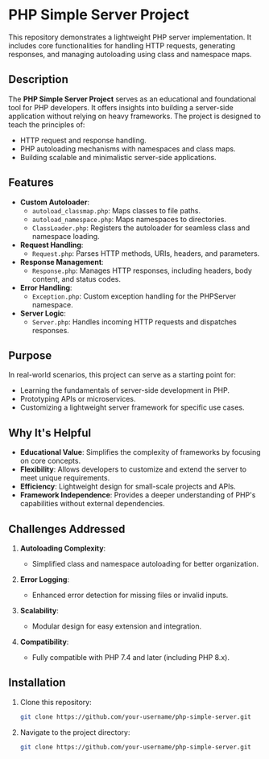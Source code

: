 # PHP Simple Server Project

This repository demonstrates a lightweight PHP server implementation. It includes core functionalities for handling HTTP requests, generating responses, and managing autoloading using class and namespace maps.

## Description

The **PHP Simple Server Project** serves as an educational and foundational tool for PHP developers. It offers insights into building a server-side application without relying on heavy frameworks. The project is designed to teach the principles of:

- HTTP request and response handling.
- PHP autoloading mechanisms with namespaces and class maps.
- Building scalable and minimalistic server-side applications.

## Features

- **Custom Autoloader**:
  - `autoload_classmap.php`: Maps classes to file paths.
  - `autoload_namespace.php`: Maps namespaces to directories.
  - `ClassLoader.php`: Registers the autoloader for seamless class and namespace loading.
- **Request Handling**:
  - `Request.php`: Parses HTTP methods, URIs, headers, and parameters.
- **Response Management**:
  - `Response.php`: Manages HTTP responses, including headers, body content, and status codes.
- **Error Handling**:
  - `Exception.php`: Custom exception handling for the PHPServer namespace.
- **Server Logic**:
  - `Server.php`: Handles incoming HTTP requests and dispatches responses.

## Purpose

In real-world scenarios, this project can serve as a starting point for:

- Learning the fundamentals of server-side development in PHP.
- Prototyping APIs or microservices.
- Customizing a lightweight server framework for specific use cases.

## Why It's Helpful

- **Educational Value**: Simplifies the complexity of frameworks by focusing on core concepts.
- **Flexibility**: Allows developers to customize and extend the server to meet unique requirements.
- **Efficiency**: Lightweight design for small-scale projects and APIs.
- **Framework Independence**: Provides a deeper understanding of PHP's capabilities without external dependencies.

## Challenges Addressed

1. **Autoloading Complexity**:

   - Simplified class and namespace autoloading for better organization.

2. **Error Logging**:

   - Enhanced error detection for missing files or invalid inputs.

3. **Scalability**:

   - Modular design for easy extension and integration.

4. **Compatibility**:

   - Fully compatible with PHP 7.4 and later (including PHP 8.x).

## Installation

1. Clone this repository:

   ```bash
   git clone https://github.com/your-username/php-simple-server.git

2. Navigate to the project directory:
 
   ```bash
   git clone https://github.com/your-username/php-simple-server.git

   
